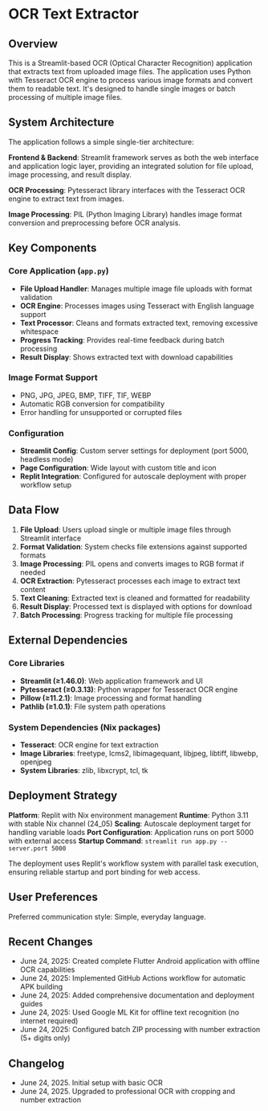 # OCR Text Extractor

## Overview

This is a Streamlit-based OCR (Optical Character Recognition) application that extracts text from uploaded image files. The application uses Python with Tesseract OCR engine to process various image formats and convert them to readable text. It's designed to handle single images or batch processing of multiple image files.

## System Architecture

The application follows a simple single-tier architecture:

**Frontend & Backend**: Streamlit framework serves as both the web interface and application logic layer, providing an integrated solution for file upload, image processing, and result display.

**OCR Processing**: Pytesseract library interfaces with the Tesseract OCR engine to extract text from images.

**Image Processing**: PIL (Python Imaging Library) handles image format conversion and preprocessing before OCR analysis.

## Key Components

### Core Application (`app.py`)
- **File Upload Handler**: Manages multiple image file uploads with format validation
- **OCR Engine**: Processes images using Tesseract with English language support
- **Text Processor**: Cleans and formats extracted text, removing excessive whitespace
- **Progress Tracking**: Provides real-time feedback during batch processing
- **Result Display**: Shows extracted text with download capabilities

### Image Format Support
- PNG, JPG, JPEG, BMP, TIFF, TIF, WEBP
- Automatic RGB conversion for compatibility
- Error handling for unsupported or corrupted files

### Configuration
- **Streamlit Config**: Custom server settings for deployment (port 5000, headless mode)
- **Page Configuration**: Wide layout with custom title and icon
- **Replit Integration**: Configured for autoscale deployment with proper workflow setup

## Data Flow

1. **File Upload**: Users upload single or multiple image files through Streamlit interface
2. **Format Validation**: System checks file extensions against supported formats
3. **Image Processing**: PIL opens and converts images to RGB format if needed
4. **OCR Extraction**: Pytesseract processes each image to extract text content
5. **Text Cleaning**: Extracted text is cleaned and formatted for readability
6. **Result Display**: Processed text is displayed with options for download
7. **Batch Processing**: Progress tracking for multiple file processing

## External Dependencies

### Core Libraries
- **Streamlit (≥1.46.0)**: Web application framework and UI
- **Pytesseract (≥0.3.13)**: Python wrapper for Tesseract OCR engine
- **Pillow (≥11.2.1)**: Image processing and format handling
- **Pathlib (≥1.0.1)**: File system path operations

### System Dependencies (Nix packages)
- **Tesseract**: OCR engine for text extraction
- **Image Libraries**: freetype, lcms2, libimagequant, libjpeg, libtiff, libwebp, openjpeg
- **System Libraries**: zlib, libxcrypt, tcl, tk

## Deployment Strategy

**Platform**: Replit with Nix environment management
**Runtime**: Python 3.11 with stable Nix channel (24_05)
**Scaling**: Autoscale deployment target for handling variable loads
**Port Configuration**: Application runs on port 5000 with external access
**Startup Command**: `streamlit run app.py --server.port 5000`

The deployment uses Replit's workflow system with parallel task execution, ensuring reliable startup and port binding for web access.

## User Preferences

Preferred communication style: Simple, everyday language.

## Recent Changes

- June 24, 2025: Created complete Flutter Android application with offline OCR capabilities
- June 24, 2025: Implemented GitHub Actions workflow for automatic APK building
- June 24, 2025: Added comprehensive documentation and deployment guides
- June 24, 2025: Used Google ML Kit for offline text recognition (no internet required)
- June 24, 2025: Configured batch ZIP processing with number extraction (5+ digits only)

## Changelog

- June 24, 2025. Initial setup with basic OCR
- June 24, 2025. Upgraded to professional OCR with cropping and number extraction